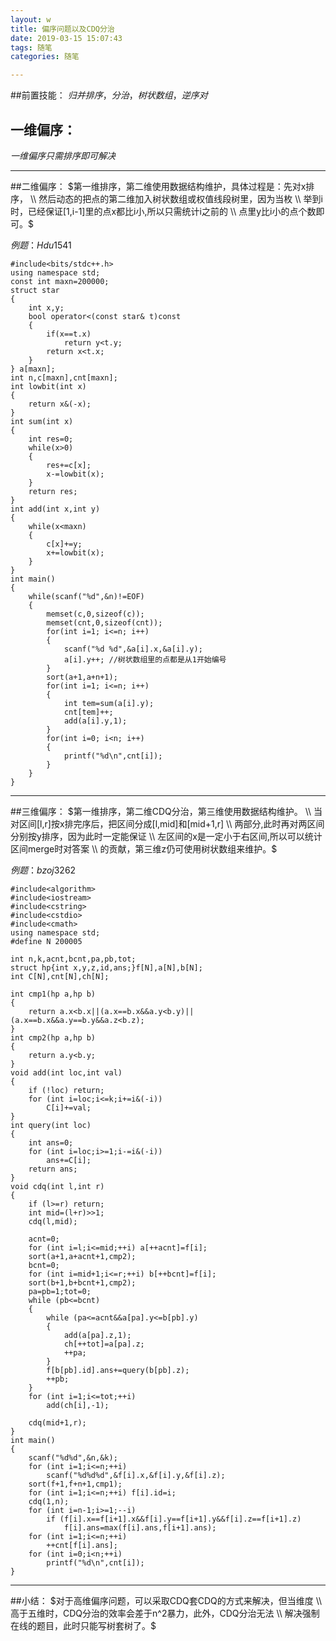 ```yaml
---
layout: w
title: 偏序问题以及CDQ分治
date: 2019-03-15 15:07:43
tags: 随笔
categories: 随笔

---
```

##前置技能：
$归并排序，分治，树状数组，逆序对$

<!-- more -->

## 一维偏序：
$一维偏序只需排序即可解决$

---

##二维偏序：
$第一维排序，第二维使用数据结构维护，具体过程是：先对x排序， \\
然后动态的把点的第二维加入树状数组或权值线段树里，因为当枚 \\
举到i时，已经保证[1,i-1]里的点x都比i小,所以只需统计i之前的 \\
点里y比i小的点个数即可。$

$例题：Hdu1541$
```
#include<bits/stdc++.h>
using namespace std;
const int maxn=200000;
struct star
{
    int x,y;
    bool operator<(const star& t)const
    {
        if(x==t.x)
            return y<t.y;
        return x<t.x;
    }
} a[maxn];
int n,c[maxn],cnt[maxn];
int lowbit(int x)
{
    return x&(-x);
}
int sum(int x)
{
    int res=0;
    while(x>0)
    {
        res+=c[x];
        x-=lowbit(x);
    }
    return res;
}
int add(int x,int y)
{
    while(x<maxn)
    {
        c[x]+=y;
        x+=lowbit(x);
    }
}
int main()
{
    while(scanf("%d",&n)!=EOF)
    {
        memset(c,0,sizeof(c));
        memset(cnt,0,sizeof(cnt));
        for(int i=1; i<=n; i++)
        {
            scanf("%d %d",&a[i].x,&a[i].y);
            a[i].y++; //树状数组里的点都是从1开始编号
        }
        sort(a+1,a+n+1);
        for(int i=1; i<=n; i++)
        {
            int tem=sum(a[i].y);
            cnt[tem]++;
            add(a[i].y,1);
        }
        for(int i=0; i<n; i++)
        {
            printf("%d\n",cnt[i]);
        }
    }
}
```
---

##三维偏序：
$第一维排序，第二维CDQ分治，第三维使用数据结构维护。 \\
当对区间[l,r]按x排完序后，把区间分成[l,mid]和[mid+1,r] \\
两部分,此时再对两区间分别按y排序，因为此时一定能保证 \\
左区间的x是一定小于右区间,所以可以统计区间merge时对答案 \\
的贡献，第三维z仍可使用树状数组来维护。$

$例题：bzoj3262$
```
#include<algorithm>
#include<iostream>
#include<cstring>
#include<cstdio>
#include<cmath>
using namespace std;
#define N 200005

int n,k,acnt,bcnt,pa,pb,tot;
struct hp{int x,y,z,id,ans;}f[N],a[N],b[N];
int C[N],cnt[N],ch[N];

int cmp1(hp a,hp b)
{
    return a.x<b.x||(a.x==b.x&&a.y<b.y)||(a.x==b.x&&a.y==b.y&&a.z<b.z);
}
int cmp2(hp a,hp b)
{
    return a.y<b.y;
}
void add(int loc,int val)
{
    if (!loc) return;
    for (int i=loc;i<=k;i+=i&(-i))
        C[i]+=val;
}
int query(int loc)
{
    int ans=0;
    for (int i=loc;i>=1;i-=i&(-i))
        ans+=C[i];
    return ans;
}
void cdq(int l,int r)
{
    if (l>=r) return;
    int mid=(l+r)>>1;
    cdq(l,mid);

    acnt=0;
    for (int i=l;i<=mid;++i) a[++acnt]=f[i];
    sort(a+1,a+acnt+1,cmp2);
    bcnt=0;
    for (int i=mid+1;i<=r;++i) b[++bcnt]=f[i];
    sort(b+1,b+bcnt+1,cmp2);
    pa=pb=1;tot=0;
    while (pb<=bcnt)
    {
        while (pa<=acnt&&a[pa].y<=b[pb].y)
        {
            add(a[pa].z,1);
            ch[++tot]=a[pa].z;
            ++pa;
        }
        f[b[pb].id].ans+=query(b[pb].z);
        ++pb;
    }
    for (int i=1;i<=tot;++i)
        add(ch[i],-1);

    cdq(mid+1,r);
}
int main()
{
    scanf("%d%d",&n,&k);
    for (int i=1;i<=n;++i)
        scanf("%d%d%d",&f[i].x,&f[i].y,&f[i].z);
    sort(f+1,f+n+1,cmp1);
    for (int i=1;i<=n;++i) f[i].id=i;
    cdq(1,n);
    for (int i=n-1;i>=1;--i)
        if (f[i].x==f[i+1].x&&f[i].y==f[i+1].y&&f[i].z==f[i+1].z)
            f[i].ans=max(f[i].ans,f[i+1].ans);
    for (int i=1;i<=n;++i)
        ++cnt[f[i].ans];
    for (int i=0;i<n;++i)
        printf("%d\n",cnt[i]);
}
```

---
##小结：
$对于高维偏序问题，可以采取CDQ套CDQ的方式来解决，但当维度 \\
高于五维时，CDQ分治的效率会差于n^2暴力，此外，CDQ分治无法 \\
解决强制在线的题目，此时只能写树套树了。$


